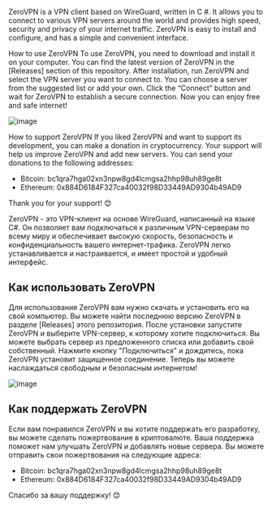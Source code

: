 ZeroVPN is a VPN client based on WireGuard, written in C #. It allows you to connect to various VPN servers around the world and provides high speed, security and privacy of your internet traffic. ZeroVPN is easy to install and configure, and has a simple and convenient interface.

How to use ZeroVPN
To use ZeroVPN, you need to download and install it on your computer. You can find the latest version of ZeroVPN in the [Releases] section of this repository. After installation, run ZeroVPN and select the VPN server you want to connect to. You can choose a server from the suggested list or add your own. Click the “Connect” button and wait for ZeroVPN to establish a secure connection. Now you can enjoy free and safe internet!

![image](https://github.com/Makhronov/ZeroVPN/assets/92443330/e69ad27a-0c70-4da3-95dd-7699fb8b3b85)

How to support ZeroVPN
If you liked ZeroVPN and want to support its development, you can make a donation in cryptocurrency. Your support will help us improve ZeroVPN and add new servers. You can send your donations to the following addresses:

- Bitcoin: bc1qra7hga02xn3npw8gd4lcmgsa2hhp98uh89ge8t
- Ethereum: 0x884D6184F327ca40032f98D33449AD9304b49AD9

Thank you for your support! 😊


ZeroVPN - это VPN-клиент на основе WireGuard, написанный на языке C#. Он позволяет вам подключаться к различным VPN-серверам по всему миру и обеспечивает высокую скорость, безопасность и конфиденциальность вашего интернет-трафика. ZeroVPN легко устанавливается и настраивается, и имеет простой и удобный интерфейс.

## Как использовать ZeroVPN

Для использования ZeroVPN вам нужно скачать и установить его на свой компьютер. Вы можете найти последнюю версию ZeroVPN в разделе [Releases] этого репозитория. После установки запустите ZeroVPN и выберите VPN-сервер, к которому хотите подключиться. Вы можете выбрать сервер из предложенного списка или добавить свой собственный. Нажмите кнопку "Подключиться" и дождитесь, пока ZeroVPN установит защищенное соединение. Теперь вы можете наслаждаться свободным и безопасным интернетом!

![image](https://github.com/Makhronov/ZeroVPN/assets/92443330/e69ad27a-0c70-4da3-95dd-7699fb8b3b85)

## Как поддержать ZeroVPN

Если вам понравился ZeroVPN и вы хотите поддержать его разработку, вы можете сделать пожертвование в криптовалюте. Ваша поддержка поможет нам улучшать ZeroVPN и добавлять новые сервера. Вы можете отправить свои пожертвования на следующие адреса:

- Bitcoin: bc1qra7hga02xn3npw8gd4lcmgsa2hhp98uh89ge8t
- Ethereum: 0x884D6184F327ca40032f98D33449AD9304b49AD9

Спасибо за вашу поддержку! 😊
